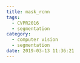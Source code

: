 ```yaml
---
title: mask_rcnn
tags:
  - CVPR2016
  - segmentation
category:
  - computer vision
  - segmentation
date: 2019-03-13 11:36:21
---
```


